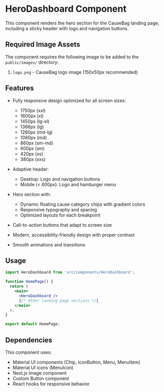 # HeroDashboard Component

This component renders the hero section for the CauseBag landing page, including a sticky header with logo and navigation buttons.

## Required Image Assets

The component requires the following image to be added to the `public/images/` directory:

1. `logo.png` - CauseBag logo image (150x50px recommended)

## Features

- Fully responsive design optimized for all screen sizes:
  - 1750px (xxl)
  - 1600px (xl)
  - 1450px (lg-xl)
  - 1366px (lg)
  - 1280px (md-lg)
  - 1080px (md)
  - 860px (sm-md)
  - 600px (sm)
  - 420px (xs)
  - 380px (xxs)

- Adaptive header:
  - Desktop: Logo and navigation buttons
  - Mobile (< 600px): Logo and hamburger menu
  
- Hero section with:
  - Dynamic floating cause category chips with gradient colors
  - Responsive typography and spacing
  - Optimized layouts for each breakpoint
  
- Call-to-action buttons that adapt to screen size
- Modern, accessibility-friendly design with proper contrast
- Smooth animations and transitions

## Usage

```jsx
import HeroDashboard from 'src/components/HeroDashboard';

function HomePage() {
  return (
    <main>
      <HeroDashboard />
      {/* Other landing page sections */}
    </main>
  );
}

export default HomePage;
```

## Dependencies

This component uses:

- Material UI components (Chip, IconButton, Menu, MenuItem)
- Material UI icons (MenuIcon)
- Next.js Image component
- Custom Button component
- React hooks for responsive behavior
